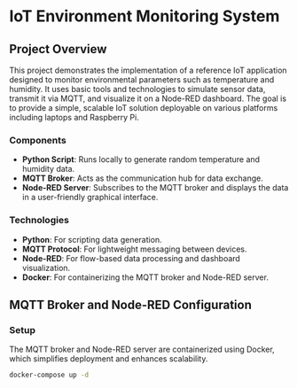 # IoT Environment Monitoring System

## Project Overview

This project demonstrates the implementation of a reference IoT application designed to monitor environmental parameters such as temperature and humidity. It uses basic tools and technologies to simulate sensor data, transmit it via MQTT, and visualize it on a Node-RED dashboard. The goal is to provide a simple, scalable IoT solution deployable on various platforms including laptops and Raspberry Pi.

### Components

- **Python Script**: Runs locally to generate random temperature and humidity data.
- **MQTT Broker**: Acts as the communication hub for data exchange.
- **Node-RED Server**: Subscribes to the MQTT broker and displays the data in a user-friendly graphical interface.

### Technologies

- **Python**: For scripting data generation.
- **MQTT Protocol**: For lightweight messaging between devices.
- **Node-RED**: For flow-based data processing and dashboard visualization.
- **Docker**: For containerizing the MQTT broker and Node-RED server.

## MQTT Broker and Node-RED Configuration

### Setup

The MQTT broker and Node-RED server are containerized using Docker, which simplifies deployment and enhances scalability.

```bash
docker-compose up -d
